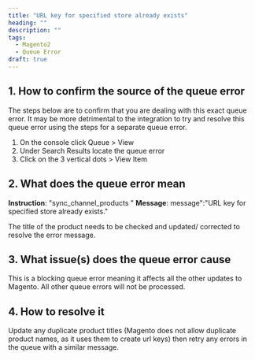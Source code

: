 ```yaml
---
title: "URL key for specified store already exists"
heading: ""
description: ""
tags: 
  - Magento2
  - Queue Error
draft: true
---
```

## 1. How to confirm the source of the queue error
The steps below are to confirm that you are dealing with this exact queue error. It may be more detrimental to the integration to try and resolve this queue error using the steps for a separate queue error.

1. On the console click Queue > View  
2. Under Search Results locate the queue error 
3. Click on the 3 vertical dots > View Item

## 2. What does the queue error mean
**Instruction**: "sync_channel_products " 
**Message**: message":"URL key for specified store already exists." 

The title of the product needs to be checked and updated/ corrected to resolve the error message.

## 3. What issue(s) does the queue error cause
This is a blocking queue error meaning it affects all the other updates to Magento. All other queue errors will not be processed.

## 4. How to resolve it
Update any duplicate product titles (Magento does not allow duplicate product names, as it uses them to create url keys) then retry any errors in the queue with a similar message.